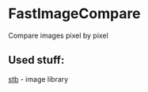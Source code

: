 # FastImageCompare
Compare images pixel by pixel

## Used stuff:
[stb](https://github.com/nothings/stb) - image library
